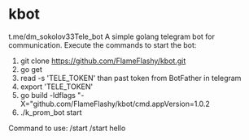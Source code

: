 # kbot

t.me/dm_sokolov33Tele_bot
A simple golang telegram bot for communication.
Execute the commands to start the bot:

1. git clone https://github.com/FlameFlashy/kbot.git
2. go get 
3. read -s 'TELE_TOKEN' than past token from BotFather in telegram
4. export 'TELE_TOKEN'
3. go build -ldflags "-X="github.com/FlameFlashy/kbot/cmd.appVersion=1.0.2
4. ./k_prom_bot start

Command to use:
/start
/start hello